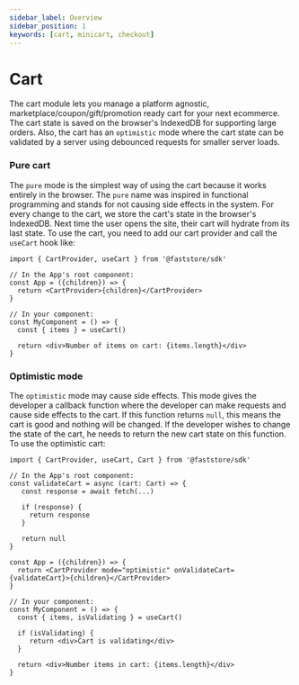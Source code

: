 ```yaml
---
sidebar_label: Overview
sidebar_position: 1
keywords: [cart, minicart, checkout]
---
```


# Cart
The cart module lets you manage a platform agnostic, marketplace/coupon/gift/promotion ready cart for your next ecommerce. The cart state is saved on the browser's IndexedDB for supporting large orders. Also, the cart has an `optimistic` mode where the cart state can be validated by a server using debounced requests for smaller server loads.

### Pure cart
The `pure` mode is the simplest way of using the cart because it works entirely in the browser. The `pure` name was inspired in functional programming and stands for not causing side effects in the system. For every change to the cart, we store the cart's state in the browser's IndexedDB. Next time the user opens the site, their cart will hydrate from its last state.
To use the cart, you need to add our cart provider and call the `useCart` hook like:
```tsx
import { CartProvider, useCart } from '@faststore/sdk'

// In the App's root component:
const App = ({children}) => {
  return <CartProvider>{children}</CartProvider>
}

// In your component:
const MyComponent = () => {
  const { items } = useCart()
  
  return <div>Number of items on cart: {items.length}</div>
}
```

### Optimistic mode
The `optimistic` mode may cause side effects. This mode gives the developer a callback function where the developer can make requests and cause side effects to the cart. If this function returns `null`, this means the cart is good and nothing will be changed. If the developer wishes to change the state of the cart, he needs to return the new cart state on this function.
To use the optimistic cart:
```tsx
import { CartProvider, useCart, Cart } from '@faststore/sdk'

// In the App's root component:
const validateCart = async (cart: Cart) => {
   const response = await fetch(...)
   
   if (response) {
     return response
   }

   return null
}

const App = ({children}) => {
  return <CartProvider mode="optimistic" onValidateCart={validateCart}>{children}</CartProvider>
}

// In your component:
const MyComponent = () => {
  const { items, isValidating } = useCart()
  
  if (isValidating) {
     return <div>Cart is validating</div>
  }

  return <div>Number items in cart: {items.length}</div>
}
```
